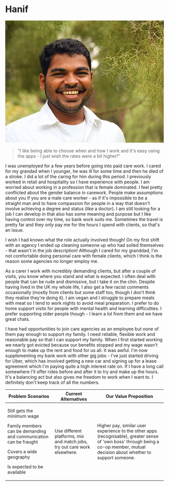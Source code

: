# Hanif

![](<../../../.gitbook/assets/image (12).png>)

> "I like being able to choose when and how I work and it's easy using the apps - I just wish the rates were a bit higher!"

I was unemployed for a few years before going into paid care work. I cared for my grandad when I younger, he was ill for some time and then he died of a stroke. I did a lot of the caring for him during this period. I previously worked in retail and hospitality so I have experience with people. I am worried about working in a profession that is female dominated. I feel pretty conflicted about the gender balance in carework. People make assumptions about you if you are a male care worker - as if it's impossible to be a straight man and to have compassion for people in a way that doesn't involve achieving a degree and status (like a doctor). I am still looking for a job I can develop in that also has some meaning and purpose but I like having control over my time, so bank work suits me. Sometimes the travel is pretty far and they only pay me for the hours I spend with clients, so that's an issue.

I wish I had known what the role actually involved though! On my first shift with an agency I ended up cleaning someone up who had soiled themselves - that wasn't in the job description! Although I cared for my granddad, I'm not comfortable doing personal care with female clients, which I think is the reason some agencies no longer employ me.

As a carer I work with incredibly demanding clients, but after a couple of visits, you know where you stand and what is expected. I often deal with people that can be rude and dismissive, but I take it on the chin. Despite having lived in the UK my whole life, I also get a few racist comments occasionally (mostly from clients but some staff too, though I don't think they realise they're doing it). I am vegan and I struggle to prepare meals with meat so I tend to work nights to avoid meal preparation. I prefer to do home support visits for people with mental health and learning difficulties. I prefer supporting older people though - I learn a lot from them and we have great chats.&#x20;

I have had opportunities to join care agencies as an employee but none of them pay enough to support my family. I need reliable, flexible work and reasonable pay so that I can support my family. When I first started working we nearly got evicted because our benefits stopped and my wage wasn't enough to make up the rent and food for us all. It was awful. I'm now supplementing my bank work with other gig jobs - I've just started driving for Uber, which has involved getting a new car and signing up for a lease agreement which I'm paying quite a high interest rate on. If I have a long call somewhere I'll offer rides before and after it to try and make up the hours. It's a balancing act but also gives me freedom to work when I want to. I definitely don't keep track of all the numbers.

| **Problem Scenarios**                                                                                                                                                      | **Current Alternatives**                                                  | **Our Value Proposition**                                                                                                                                                         |
| -------------------------------------------------------------------------------------------------------------------------------------------------------------------------- | ------------------------------------------------------------------------- | --------------------------------------------------------------------------------------------------------------------------------------------------------------------------------- |
| <p>Still gets the minimum wage</p><p>Family members can be demanding and communication can be fraught</p><p>Covers a wide geography</p><p>Is expected to be available </p> | Use different platforms, mix and match jobs, try out care work elsewhere. | Higher pay, similar user experience to the other apps (recognisable), greater sense of 'own boss' through being a co-op member, mutual decision about whether to support someone. |
